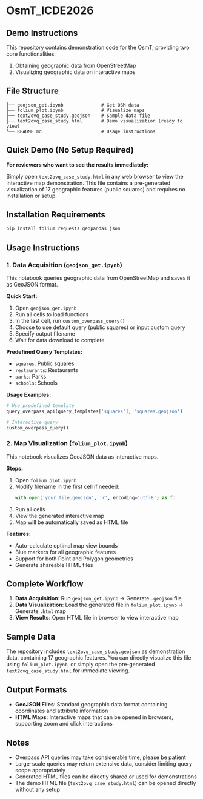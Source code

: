 # OsmT_ICDE2026

## Demo Instructions

This repository contains demonstration code for the OsmT, providing two core functionalities:
1. Obtaining geographic data from OpenStreetMap
2. Visualizing geographic data on interactive maps

## File Structure

```
├── geojson_get.ipynb              # Get OSM data
├── folium_plot.ipynb              # Visualize maps
├── text2ovq_case_study.geojson    # Sample data file
├── text2ovq_case_study.html       # Demo visualization (ready to view)
└── README.md                      # Usage instructions
```

## Quick Demo (No Setup Required)

**For reviewers who want to see the results immediately:**

Simply open `text2ovq_case_study.html` in any web browser to view the interactive map demonstration. This file contains a pre-generated visualization of 17 geographic features (public squares) and requires no installation or setup.

## Installation Requirements

```bash
pip install folium requests geopandas json
```

## Usage Instructions

### 1. Data Acquisition (`geojson_get.ipynb`)

This notebook queries geographic data from OpenStreetMap and saves it as GeoJSON format.

**Quick Start:**
1. Open `geojson_get.ipynb`
2. Run all cells to load functions
3. In the last cell, run `custom_overpass_query()`
4. Choose to use default query (public squares) or input custom query
5. Specify output filename
6. Wait for data download to complete

**Predefined Query Templates:**
- `squares`: Public squares
- `restaurants`: Restaurants
- `parks`: Parks  
- `schools`: Schools

**Usage Examples:**
```python
# Use predefined template
query_overpass_api(query_templates['squares'], 'squares.geojson')

# Interactive query
custom_overpass_query()
```

### 2. Map Visualization (`folium_plot.ipynb`)

This notebook visualizes GeoJSON data as interactive maps.

**Steps:**
1. Open `folium_plot.ipynb`
2. Modify filename in the first cell if needed:
   ```python
   with open('your_file.geojson', 'r', encoding='utf-8') as f:
   ```
3. Run all cells
4. View the generated interactive map
5. Map will be automatically saved as HTML file

**Features:**
- Auto-calculate optimal map view bounds
- Blue markers for all geographic features
- Support for both Point and Polygon geometries
- Generate shareable HTML files

## Complete Workflow

1. **Data Acquisition**: Run `geojson_get.ipynb` → Generate `.geojson` file
2. **Data Visualization**: Load the generated file in `folium_plot.ipynb` → Generate `.html` map
3. **View Results**: Open HTML file in browser to view interactive map

## Sample Data

The repository includes `text2ovq_case_study.geojson` as demonstration data, containing 17 geographic features. You can directly visualize this file using `folium_plot.ipynb`, or simply open the pre-generated `text2ovq_case_study.html` for immediate viewing.

## Output Formats

- **GeoJSON Files**: Standard geographic data format containing coordinates and attribute information
- **HTML Maps**: Interactive maps that can be opened in browsers, supporting zoom and click interactions

## Notes

- Overpass API queries may take considerable time, please be patient
- Large-scale queries may return extensive data, consider limiting query scope appropriately
- Generated HTML files can be directly shared or used for demonstrations
- The demo HTML file (`text2ovq_case_study.html`) can be opened directly without any setup
